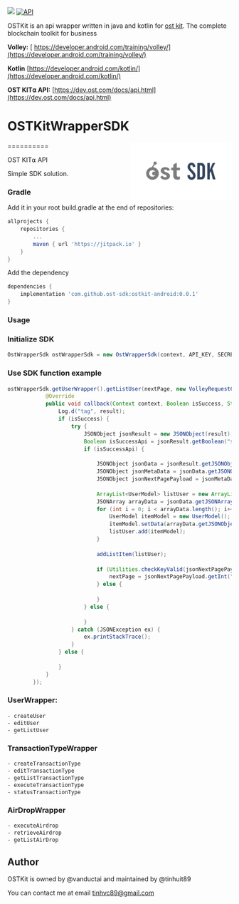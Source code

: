 [![](https://jitpack.io/v/tinhuit89/OSTKitWrapperSDK.svg)](https://jitpack.io/#tinhuit89/OSTKitWrapperSDK) [![API](https://img.shields.io/badge/API-15%2B-brightgreen.svg?style=flat)](https://android-arsenal.com/api?level=15)

OSTKit is an api wrapper written in java and kotlin for [ost kit](https://ost.com/). The complete blockchain toolkit for business



**Volley:** [ https://developer.android.com/training/volley/](https://developer.android.com/training/volley/)

**Kotlin** [https://developer.android.com/kotlin/](https://developer.android.com/kotlin/)

**OST KIT⍺ API:** [https://dev.ost.com/docs/api.html](https://dev.ost.com/docs/api.html)


# OSTKitWrapperSDK

<img align='right' src='https://github.com/tinhuit89/OSTKitWrapperSDK/blob/master/art/OST-SDK.png' height='128'/>

==========

OST KIT⍺ API

Simple SDK solution.

### Gradle

Add it in your root build.gradle at the end of repositories:

```groovy
allprojects {
	repositories {
		...
		maven { url 'https://jitpack.io' }
	}
}
```
Add the dependency

```groovy
dependencies {
	implementation 'com.github.ost-sdk:ostkit-android:0.0.1'
}
```

### Usage

### Initialize SDK

```java
OstWrapperSdk ostWrapperSdk = new OstWrapperSdk(context, API_KEY, SECRET);
```

### Use SDK function example

```java
ostWrapperSdk.getUserWrapper().getListUser(nextPage, new VolleyRequestCallback() {
            @Override
            public void callback(Context context, Boolean isSuccess, String result) {
                Log.d("tag", result);
                if (isSuccess) {
                    try {
                        JSONObject jsonResult = new JSONObject(result);
                        Boolean isSuccessApi = jsonResult.getBoolean("success");
                        if (isSuccessApi) {

                            JSONObject jsonData = jsonResult.getJSONObject("data");
                            JSONObject jsonMetaData = jsonData.getJSONObject("meta");
                            JSONObject jsonNextPagePayload = jsonMetaData.getJSONObject("next_page_payload");

                            ArrayList<UserModel> listUser = new ArrayList<>();
                            JSONArray arrayData = jsonData.getJSONArray("economy_users");
                            for (int i = 0; i < arrayData.length(); i++) {
                                UserModel itemModel = new UserModel();
                                itemModel.setData(arrayData.getJSONObject(i));
                                listUser.add(itemModel);
                            }

                            addListItem(listUser);

                            if (Utilities.checkKeyValid(jsonNextPagePayload, "page_no")) {
                                nextPage = jsonNextPagePayload.getInt("page_no");
                            } else {

                            }
                        } else {
                            
                        }
                    } catch (JSONException ex) {
                        ex.printStackTrace();
                    }
                } else {
                   
                }
            }
        });

```

### UserWrapper:

```
- createUser
- editUser
- getListUser
```

### TransactionTypeWrapper
```
- createTransactionType
- editTransactionType
- getListTransactionType
- executeTransactionType
- statusTransactionType
```

### AirDropWrapper

```
- executeAirdrop
- retrieveAirdrop
- getListAirDrop

```

## Author

OSTKit is owned by @vanductai and maintained by @tinhuit89

You can contact me at email [tinhvc89@gmail.com]()
